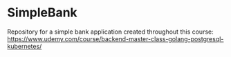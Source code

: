 # SimpleBank
Repository for a simple bank application created throughout this course: https://www.udemy.com/course/backend-master-class-golang-postgresql-kubernetes/
